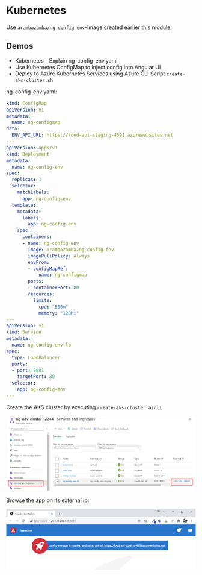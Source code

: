# Kubernetes

Use `arambazamba/ng-config-env`-image created earlier this module.

## Demos

- Kubernetes - Explain ng-config-env.yaml
- Use Kubernetes ConfigMap to inject config into Angular UI
- Deploy to Azure Kubernetes Services using Azure CLI Script `create-aks-cluster.sh`

ng-config-env.yaml:
```yaml
kind: ConfigMap 
apiVersion: v1 
metadata:
  name: ng-configmap 
data:
  ENV_API_URL: https://food-api-staging-4591.azurewebsites.net
---
apiVersion: apps/v1
kind: Deployment
metadata:
  name: ng-config-env
spec:
  replicas: 1
  selector:
    matchLabels:
      app: ng-config-env
  template:
    metadata:
      labels:
        app: ng-config-env                 
    spec:
      containers:
      - name: ng-config-env
        image: arambazamba/ng-config-env
        imagePullPolicy: Always
        envFrom:
        - configMapRef:
            name: ng-configmap
        ports:
        - containerPort: 80        
        resources:
          limits:            
            cpu: "500m"
            memory: "128Mi"
---
apiVersion: v1
kind: Service
metadata:
  name: ng-config-env-lb
spec:
  type: LoadBalancer
  ports:
  - port: 8081
    targetPort: 80
  selector:
    app: ng-config-env
---
```

Create the AKS cluster by executing `create-aks-cluster.azcli`

![cluster.png](_images/cluster.png)

Browse the app on its external ip:

![app.png](_images/app.png)